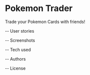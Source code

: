 # Pokemon Trader

Trade your Pokemon Cards with friends! 

-- User stories

-- Screenshots

-- Tech used

-- Authors

-- License 
